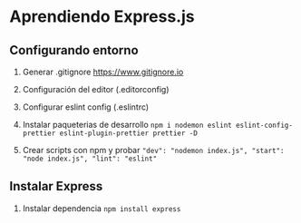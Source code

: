 # Aprendiendo Express.js

## Configurando entorno

1. Generar .gitignore
  <https://www.gitignore.io>

2. Configuración del editor (.editorconfig)

3. Configurar eslint config (.eslintrc)

4. Instalar paqueterias de desarrollo
  `npm i nodemon eslint eslint-config-prettier eslint-plugin-prettier prettier -D`

5. Crear scripts con npm y probar
  `"dev": "nodemon index.js",
  "start": "node index.js",
  "lint": "eslint"`

## Instalar Express

1. Instalar dependencia
  `npm install express`

